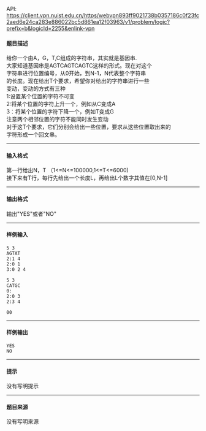 API: https://client.vpn.nuist.edu.cn/https/webvpn893ff9021738b0357186c0f23fc2aed6e24ca283e886022bc5d861ea12f03963/v1/problem/logic?prefix=b&logicId=2255&enlink-vpn

#### 题目描述

给你一个由A，G，T,C组成的字符串，其实就是基因串.  
大家知道基因串是AGTCAGTCAGTC这样的形式。现在对这个  
字符串进行位置编号，从0开始，到N-1，N代表整个字符串  
的长度。现在给出T个要求，希望你对给出的字符串进行一些  
变动，变动的方式有三种  
1:设置某个位置的字符不可变  
2:将某个位置的字符上升一个，例如从C变成A  
3：将某个位置的字符下降一个，例如T变成G  
注意两个相邻位置的字符不能同时发生变动  
对于这T个要求，它们分别会给出一些位置，要求从这些位置取出来的  
字符形成一个回文串。  

---

#### 输入格式

第一行给出N，T （1<=N<=100000,1<=T<=6000)  
接下来有T行，每行先给出一个长度L，再给出L个数字其值在\[0,N-1\]

---

#### 输出格式

输出"YES"或者"NO"

---

#### 样例输入
```
5 3
AGTAT
2:1 4
2:0 1
3:0 2 4

5 3
CATGC
0:
2:0 3
2:3 4

00
```

---

#### 样例输出
```
YES
NO
```

---

#### 提示

没有写明提示

---

#### 题目来源

没有写明来源
